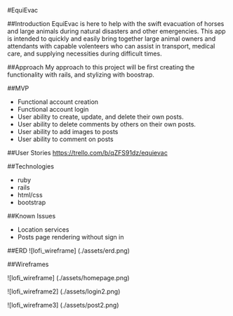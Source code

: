 #EquiEvac



##Introduction
EquiEvac is here to help with the swift evacuation of horses and large animals during natural disasters and other emergencies. This app is intended to quickly and easily bring together large animal owners and attendants with capable volenteers who can assist in transport, medical care, and supplying necessities during difficult times. 



##Approach
My approach to this project will be first creating the functionality with rails, and stylizing with boostrap. 



##MVP
* Functional account creation
* Functional account login
* User ability to create, update, and delete their own posts.
* User ability to delete comments by others on their own posts.
* User ability to add images to posts
* User ability to comment on posts



##User Stories
https://trello.com/b/qZFS91dz/equievac



##Technologies
* ruby
* rails
* html/css
* bootstrap

##Known Issues
* Location services 
* Posts page rendering without sign in
		


##ERD
![lofi_wireframe] (./assets/erd.png)



##Wireframes


![lofi_wireframe] (./assets/homepage.png)
 
 ![lofi_wireframe2] (./assets/login2.png)
 
 ![lofi_wireframe3] (./assets/post2.png)
